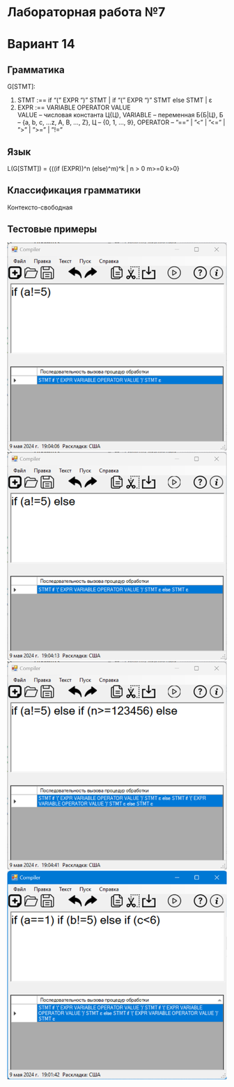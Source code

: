 # Лабораторная работа №7
# Вариант 14
## Грамматика
G[STMT]:
1. STMT :== if “(” EXPR “)” STMT | if “(” EXPR “)” STMT else
STMT | ε
2. EXPR :== VARIABLE OPERATOR VALUE</br>
VALUE – числовая константа Ц{Ц}, VARIABLE – переменная
Б{Б|Ц}, Б – {a, b, c, ...z, A, B, …, Z}, Ц – {0, 1, …, 9}, OPERATOR – ”==” |
”<” | ”<=” | ”>” | ”>=” | ”!=”
## Язык
L(G[STMT]) = {((if (EXPR))^n (else)^m)^k | n > 0 m>=0 k>0}
## Классификация грамматики
Контексто-свободная
## Тестовые примеры
<img src = "1.png">
<img src = "2.png">
<img src = "3.png">
<img src = "4.png">